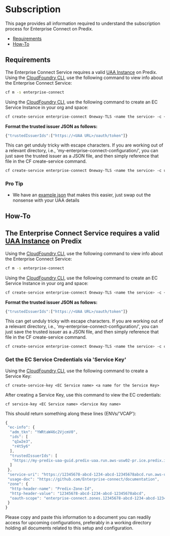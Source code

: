 # Subscription
This page provides all information required to understand the subscription process for Enterprise Connect on Predix.

* [Requirements](#requirements)
* [How-To](#how-to)

## Requirements
The Enterprise Connect Service requires a valid [UAA Instance](https://www.predix.io/services/service.html?id=1172) on Predix. Using the [CloudFoundry CLI](https://docs.cloudfoundry.org/cf-cli/install-go-cli.html), use the following command to view info about the Enterprise Connect Service: 
 
```bash
cf m -s enterprise-connect
```
 
Using the [CloudFoundry CLI](https://docs.cloudfoundry.org/cf-cli/install-go-cli.html), use the following command to create an EC Service Instance in your org and space: 
 
```bash
cf create-service enterprise-connect Oneway-TLS <name the service> -c <trusted issuer json, see below>
``` 
 
**Format the trusted issuer JSON as follows:**

```javascript
{"trustedIssuerIds":["https://<UAA URL>/oauth/token"]}
```

This can get unduly tricky with escape characters. If you are working out of a relevant directory, i.e., 'my-enterprise-connect-configuration/', you can just save the trusted issuer as a JSON file, and then simply reference that file in the CF create-service command.
```bash
cf create-service enterprise-connect Oneway-TLS <name the service> -c uaa.json
```

### Pro Tip
- We have an [example json]('../reference/uaa.json') that makes this easier, just swap out the nonsense with your UAA details



## How-To

## The Enterprise Connect Service requires a valid [UAA Instance](https://www.predix.io/services/service.html?id=1172) on Predix
Using the [CloudFoundry CLI](https://docs.cloudfoundry.org/cf-cli/install-go-cli.html), use the following command to view info about the Enterprise Connect Service:
```bash
cf m -s enterprise-connect
```
Using the [CloudFoundry CLI](https://docs.cloudfoundry.org/cf-cli/install-go-cli.html), use the following command to create an EC Service Instance in your org and space:
```bash
cf create-service enterprise-connect Oneway-TLS <name the service> -c <trusted issuer json, see below>
```
**Format the trusted issuer JSON as follows:**
```javascript
{"trustedIssuerIds":["https://<UAA URL>/oauth/token"]}
```
This can get unduly tricky with escape characters. If you are working out of a relevant directory, i.e., 'my-enterprise-connect-configuration/', you can just save the trusted issuer as a JSON file, and then simply reference that file in the CF create-service command.
```bash
cf create-service enterprise-connect Oneway-TLS <name the service> -c oauth.json
```

### Get the EC Service Credentials via 'Service Key'
Using the [CloudFoundry CLI](https://docs.cloudfoundry.org/cf-cli/install-go-cli.html), use the following command to create a Service Key:
```
cf create-service-key <EC Service name> <a name for the Service Key>
```
After creating a Service Key, use this command to view the EC credentials:
```
cf service-key <EC Service name> <Service Key name>
```

This should return something along these lines (ENVs/'VCAP'):

```javascript
{
 "ec-info": {
  "adm_tkn": "YWRtaW46c2VjcmV0",
  "ids": [
   "q1w2e3",
   "r4t5y6"
  ],
  "trustedIssuerIds": [
   "https://my-predix-uaa-guid.predix-uaa.run.aws-usw02-pr.ice.predix.io/oauth/token"
  ]
 },
 "service-uri": "https://12345678-abcd-1234-abcd-12345678abcd.run.aws-usw02-pr.ice.predix.io/v1beta/index/",
 "usage-doc": "https://github.com/Enterprise-connect/documentation",
 "zone": {
  "http-header-name": "Predix-Zone-Id",
  "http-header-value": "12345678-abcd-1234-abcd-12345678abcd",
  "oauth-scope": "enterprise-connect.zones.12345678-abcd-1234-abcd-12345678abcd.user"
 }
}
```
Please copy and paste this information to a document you can readily access for upcoming configurations, preferably in a working directory holding all documents related to this setup and configuration.